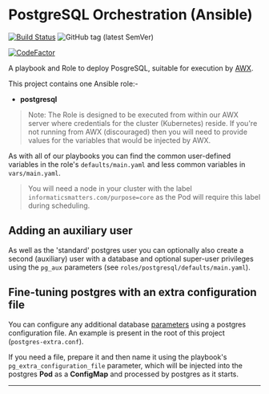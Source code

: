 # PostgreSQL Orchestration (Ansible)

[![Build Status](https://travis-ci.com/InformaticsMatters/postgresql-ansible.svg?branch=master)](https://travis-ci.com/InformaticsMatters/postgresql-ansible)
![GitHub tag (latest SemVer)](https://img.shields.io/github/v/tag/informaticsmatters/postgresql-ansible)

[![CodeFactor](https://www.codefactor.io/repository/github/informaticsmatters/postgresql-ansible/badge)](https://www.codefactor.io/repository/github/informaticsmatters/postgresql-ansible)

A playbook and Role to deploy PosgreSQL, suitable for execution by
[AWX].

This project contains one Ansible role:-

*   **postgresql**

>   Note: The Role is designed to be executed from within our AWX server
    where credentials for the cluster (Kubernetes) reside. If you're not
    running from AWX (discouraged) then you will need to provide
    values for the variables that would be injected by AWX.

As with all of our playbooks you can find the common user-defined variables
in the role's `defaults/main.yaml` and less common variables in
`vars/main.yaml`.

>   You will need a node in your cluster with the label
    `informaticsmatters.com/purpose=core` as the Pod will require
    this label during scheduling.

## Adding an auxiliary user
As well as the 'standard' postgres user you can optionally also create
a second (auxiliary) user with a database and optional super-user privileges
using the `pg_aux` parameters (see `roles/postgresql/defaults/main.yaml`).

## Fine-tuning postgres with an extra configuration file
You can configure any additional database [parameters] using a postgres
configuration file. An example is present in the root of this project
(`postgres-extra.conf`).

If you need a file, prepare it and then name it using the playbook's
`pg_extra_configuration_file` parameter, which will be injected into the
postgres **Pod** as a **ConfigMap** and processed by postgres as it starts.

---

[awx]: https://github.com/ansible/awx
[parameters]: https://www.postgresql.org/docs/12/config-setting.html
